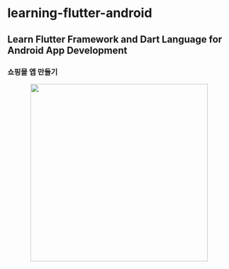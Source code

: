 # learning-flutter-android
## Learn Flutter Framework and Dart Language for Android App Development

### 쇼핑몰 앱 만들기
<center><img src="https://postfiles.pstatic.net/MjAyMDA4MTlfMjM2/MDAxNTk3NzY2OTcyODA1.Z9IiWs-_bmBkavBVzEbE9PtNrLjNTrQ1Z8nQgTLQ6xUg.v4ug5ydkFI_cem3k1aBgh0ynZhZKYZnlGgkifF0YveAg.PNG.dsz08082/1.png?type=w773" height=400></center>
